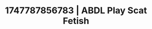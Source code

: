 ---
categories:
- Erotic adventure
- Slow burn erotica
- Coworker crush
- Raw connection
- Vintage boudoir
image: /assets/images/1747787856783.jpg
layout: post
seo:
  description: Featured content with premium ABDL Play, Scat Fetish. HD images available.
  keywords: ABDL Play, Scat Fetish
  og_image: /assets/images/1747787856783.jpg
  schema_type: VisualArtwork
tags:
- '#1747787856783'
- Scat Fetish
- ABDL Play
title: 1747787856783 | ABDL Play Scat Fetish
---